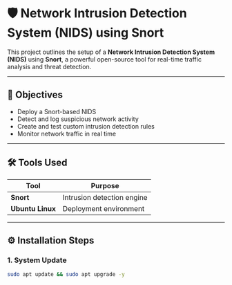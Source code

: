 # 🛡️ Network Intrusion Detection System (NIDS) using Snort

This project outlines the setup of a **Network Intrusion Detection System (NIDS)** using **Snort**, a powerful open-source tool for real-time traffic analysis and threat detection.

---

## 📌 Objectives

- Deploy a Snort-based NIDS
- Detect and log suspicious network activity
- Create and test custom intrusion detection rules
- Monitor network traffic in real time

---

## 🛠️ Tools Used

| Tool            | Purpose                          |
|-----------------|----------------------------------|
| **Snort**       | Intrusion detection engine       |
| **Ubuntu Linux**| Deployment environment           |

---

## ⚙️ Installation Steps

### 1. System Update
```bash
sudo apt update && sudo apt upgrade -y
